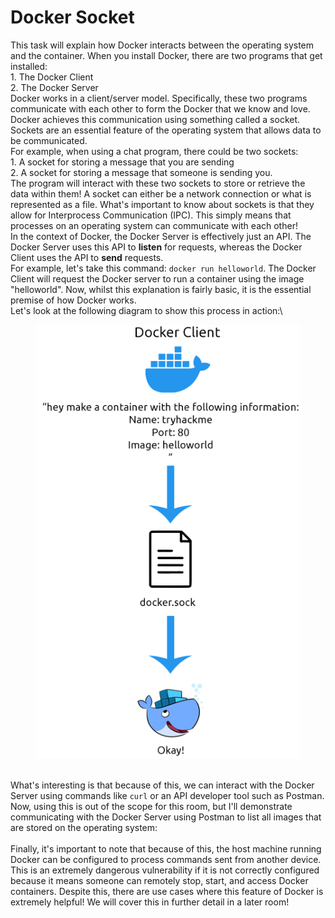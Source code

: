 # Docker Socket

This task will explain how Docker interacts between the operating system and the container. When you install Docker, there are two programs that get installed:\
1\. The Docker Client\
2\. The Docker Server\
Docker works in a client/server model. Specifically, these two programs communicate with each other to form the Docker that we know and love. Docker achieves this communication using something called a socket. Sockets are an essential feature of the operating system that allows data to be communicated. \
For example, when using a chat program, there could be two sockets:\
1\. A socket for storing a message that you are sending\
2\. A socket for storing a message that someone is sending you.\
The program will interact with these two sockets to store or retrieve the data within them! A socket can either be a network connection or what is represented as a file. What's important to know about sockets is that they allow for Interprocess Communication (IPC). This simply means that processes on an operating system can communicate with each other!\
In the context of Docker, the Docker Server is effectively just an API. The Docker Server uses this API to **listen** for requests, whereas the Docker Client uses the API to **send** requests.\
For example, let's take this command: `docker run helloworld`. The Docker Client will request the Docker server to run a container using the image "helloworld". Now, whilst this explanation is fairly basic, it is the essential premise of how Docker works.\
Let's look at the following diagram to show this process in action:\


<figure><img src="../../.gitbook/assets/image (3).png" alt=""><figcaption></figcaption></figure>

\
What's interesting is that because of this, we can interact with the Docker Server using commands like `curl` or an API developer tool such as Postman. Now, using this is out of the scope for this room, but I'll demonstrate communicating with the Docker Server using Postman to list all images that are stored on the operating system:\
\
Finally, it's important to note that because of this, the host machine running Docker can be configured to process commands sent from another device. This is an extremely dangerous vulnerability if it is not correctly configured because it means someone can remotely stop, start, and access Docker containers. Despite this, there are use cases where this feature of Docker is extremely helpful! We will cover this in further detail in a later room!
